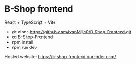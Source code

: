 # B-Shop frontend

React + TypeScript + Vite

- git clone https://github.com/IvanMijic0/B-Shop-Frontend.git
- cd B-Shop-Frontend
- npm install
- npm run dev


Hosted website: https://b-shop-frontend.onrender.com/
